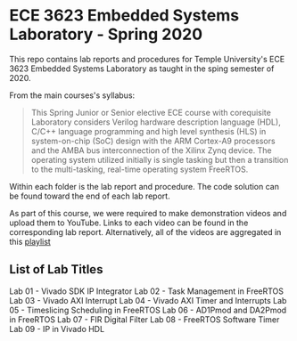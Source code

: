 # ECE 3623 Embedded Systems Laboratory - Spring 2020

This repo contains lab reports and procedures for Temple University's ECE 3623
Embedded Systems Laboratory as taught in the sping semester of 2020.

From the main courses's syllabus:

> This Spring Junior or Senior elective ECE course with corequisite Laboratory
> considers Verilog hardware description language (HDL), C/C++ language
> programming and high level synthesis (HLS) in system-on-chip (SoC) design with
> the ARM Cortex-A9 processors and the AMBA bus interconnection of the Xilinx
> Zynq device. The operating system utilized initially is single tasking but
> then a transition to the multi-tasking, real-time operating system FreeRTOS.

Within each folder is the lab report and procedure. The code solution can be
found toward the end of each lab report.

As part of this course, we were required to make demonstration videos and
upload them to YouTube. Links to each video can be found in the corresponding
lab report. Alternatively, all of the videos are aggregated in this
[playlist](https://youtube.com/playlist?list=PLHGC6tiqj9YeWhFn8-0g3_L5TKjtcy5Z4)

## List of Lab Titles
Lab 01 - Vivado SDK IP Integrator
Lab 02 - Task Management in FreeRTOS
Lab 03 - Vivado AXI Interrupt
Lab 04 - Vivado AXI Timer and Interrupts
Lab 05 - Timeslicing Scheduling in FreeRTOS
Lab 06 - AD1Pmod and DA2Pmod in FreeRTOS
Lab 07 - FIR Digital Filter
Lab 08 - FreeRTOS Software Timer
Lab 09 - IP in Vivado HDL
